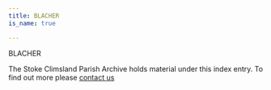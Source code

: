 ```yaml
---
title: BLACHER
is_name: true

---
```


BLACHER


The Stoke Climsland Parish Archive holds material under this index entry. To find out more please [contact us](/contact/)
